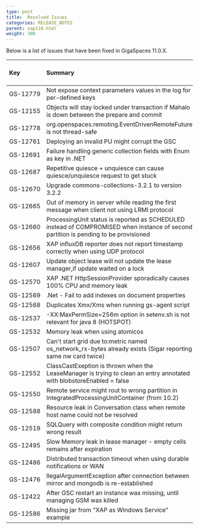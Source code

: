 ```yaml
---
type: post
title:  Resolved Issues
categories: RELEASE_NOTES
parent: xap110.html
weight: 300
---
```



Below is a list of issues that have been fixed in GigaSpaces 11.0.X.




| Key | Summary | Fix Version/s | Sales Force ID | Platform/s |
|:---------|:--------|:----------------|:---------------|:------------------|
| <nobr>GS-12779</nobr> | Not expose context parameters values in the log for per-defined keys | 11.0.0 | | All |
| GS-12155 | Objects will stay locked under transaction if Mahalo is down between the prepare and commit | 11.0.0 | 9442, 9653 | Java |
| GS-12778 | org.openspaces.remoting.EventDrivenRemoteFuture is not thread-safe | 11.0.0 | | All |
| GS-12761 | Deploying an invalid PU might corrupt the GSC | 11.0.0 | | All |
| GS-12691 | Failure handling generic collection fields with Enum as key in .NET | 11.0.0 |	10208 | .Net |
|	GS-12687 | Repetitive quiesce + unquiesce can cause quiesce/unquiesce request to get stuck | 11.0.0 |	 | Java |
|	GS-12670 | Upgrade commons-collections-3.2.1 to version 3.2.2 | 11.0.0 | 10160  | All |
|	GS-12665 | Out of memory in server while reading the first message when client not using LRMI protocol | 11.0.0 | 10074, 10092 | All |
|	GS-12660 | ProcessingUnit status is reported as SCHEDULED instead of COMPROMISED when instance of second partition is pending to be provisioned | 11.0.0 | | All |
|	GS-12656 | XAP influxDB reporter does not report timestamp correctly when using UDP protocol  | 11.0.0 | | All |
|	GS-12607 | Update object lease will not update the lease manager,if update waited on a lock  | 11.0.0 | 9949 | Java |
|	GS-12570 | XAP .NET HttpSessionProvider sporadically causes 100% CPU and memory leak | 11.0.0 | 10029 | .Net |
|	GS-12569 | .Net - Fail to add indexes on document properties | 11.0.0 | | .Net |
|	GS-12568 | Duplicates Xmx/Xms when running gs-agent script | 11.0.0 | 9998 | Java |
|	GS-12537 | -XX:MaxPermSize=256m option in setenv.sh is not relevant for java 8 (HOTSPOT) | 11.0.0 | | All |
|	GS-12532 | Memory leak when using atomicos | 11.0.0 | 9917 | All |
|	GS-12507 | Can't start grid due to:metric named os_network_rx-bytes already exists (Sigar reporting same nw card twice) | 11.0.0, 10.2.1  | 9888, 9766 | All |
|	GS-12552 | ClassCastExeption is thrown when the LeaseManager is trying to clean an entry annotated with blobstoreEnabled = false | 11.0.0, 10.2.1  | 10004 | Java |
|	GS-12550 | Remote service might rout to wrong partition in IntegratedProcessingUnitContainer (from 10.2) | 11.0.0, 10.2.1  | 9971 | Java |
|	GS-12588 | Resource leak in Conversation class when remote host name could not be resolved | 11.0.0, 10.2.1 | 10060 | All|
|	GS-12519 | SQLQuery with composite condition might return wrong result | 11.0.0, 10.2.1 | 9936  | Java | 
|	GS-12495 | Slow Memory leak in lease manager - empty cells remains after expiration | 11.0.0, 10.2.1 | 9876  | All | 
|	GS-12486 | Distributed transaction timeout when using durable notifications or WAN | 11.0.0, 10.2.1 | 8935  | All | 
|	GS-12476 | llegalArgumentException after connection between mirror and mongodb is re-established  | 11.0.0, 10.2.1 | 9832   | Java | 
|	GS-12422 | After GSC restart an instance was missing, until managing GSM was killed  | 11.0.0, 10.2.1 | 9704  | All |
|	GS-12586 | Missing jar from "XAP as Windows Service" example | 11.0.0, 10.2.0 | 10051 | Java |
